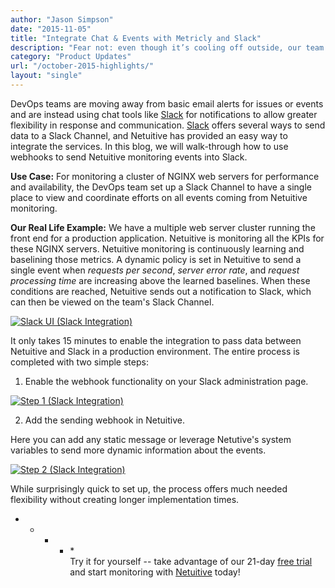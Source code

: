 ```yaml
---
author: "Jason Simpson"
date: "2015-11-05"
title: "Integrate Chat & Events with Metricly and Slack"
description: "Fear not: even though it’s cooling off outside, our team is heating up! Shared dashboards are just the beginning of October's new releases."
category: "Product Updates"
url: "/october-2015-highlights/"
layout: "single"
---
```



DevOps teams are moving away from basic email alerts for issues or events and are instead using chat tools like [Slack](https://slack.com/) for notifications to allow greater flexibility in response and communication. [Slack](https://slack.com/) offers several ways to send data to a Slack Channel, and Netuitive has provided an easy way to integrate the services. In this blog, we will walk-through how to use webhooks to send Netuitive monitoring events into Slack.

**Use Case:** For monitoring a cluster of NGINX web servers for performance and availability, the DevOps team set up a Slack Channel to have a single place to view and coordinate efforts on all events coming from Netuitive monitoring.

**Our Real Life Example:** We have a multiple web server cluster running the front end for a production application. Netuitive is monitoring all the KPIs for these NGINX servers. Netuitive monitoring is continuously learning and baselining those metrics. A dynamic policy is set in Netuitive to send a single event when *requests per second*, *server error rate*, and *request processing time* are increasing above the learned baselines. When these conditions are reached, Netuitive sends out a notification to Slack, which can then be viewed on the team's Slack Channel.

[![Slack UI (Slack Integration)](https://www.metricly.com/wp-content/uploads/2016/03/SlackUI-1024x407.jpg)](https://www.metricly.com/wp-content/uploads/2016/03/SlackUI.jpg)

It only takes 15 minutes to enable the integration to pass data between Netuitive and Slack in a production environment. The entire process is completed with two simple steps:

1) Enable the webhook functionality on your Slack administration page.

[![Step 1 (Slack Integration)](https://www.metricly.com/wp-content/uploads/2016/03/Step1.jpg)](https://www.metricly.com/wp-content/uploads/2016/03/Step1.jpg)

2) Add the sending webhook in Netuitive.

Here you can add any static message or leverage Netutive's system variables to send more dynamic information about the events.

[![Step 2 (Slack Integration)](https://www.metricly.com/wp-content/uploads/2016/03/Step2.jpg)](https://www.metricly.com/wp-content/uploads/2016/03/Step2.jpg)

While surprisingly quick to set up, the process offers much needed flexibility without creating longer implementation times.

* * * * *\
Try it for yourself -- take advantage of our 21-day [free trial](https://www.metricly.com/signup) and start monitoring with [Netuitive](https://www.metricly.com/) today!
